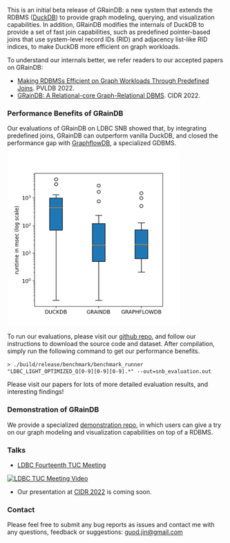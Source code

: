 This is an initial beta release of GRainDB: a new system that extends the RDBMS ([DuckDB](https://github.com/duckdb/duckdb)) to provide graph modeling, querying, and visualization capabilities.
In addition, GRainDB modifies the internals of DuckDB to provide a set of fast join capabilities, such as predefined pointer-based joins that use system-level record IDs (RID) and adjacency list-like RID indices, to make DuckDB more efficient on graph workloads.

To understand our internals better, we refer readers to our accepted papers on GRainDB:
- [Making RDBMSs Efficient on Graph Workloads Through Predefined Joins](https://arxiv.org/pdf/2108.10540.pdf). PVLDB 2022.
- [GRainDB: A Relational-core Graph-Relational DBMS](https://cs.uwaterloo.ca/~ssalihog/papers/graindb-demo.pdf). CIDR 2022.

### Performance Benefits of GRainDB
Our evaluations of GRainDB on LDBC SNB showed that, by integrating predefined joins, GRainDB can outperform vanilla DuckDB, and closed the performance gap with [GraphflowDB](http://graphflow.io), a specialized GDBMS.

<img width="400" height="400" src="figures/snb-m.png" />

To run our evaluations, please visit our [github repo](https://github.com/graindb/graindb), and follow our instructions to download the source code and dataset.
After compilation, simply run the following command to get our performance benefits.
```shell
> ./build/release/benchmark/benchmark_runner "LDBC_LIGHT_OPTIMIZED_Q[0-9][0-9][0-9].*" --out=snb_evaluation.out
```

Please visit our papers for lots of more detailed evaluation results, and interesting findings!

### Demonstration of GRainDB
We provide a specialized [demonstration repo](https://github.com/graindb/graindb-demonstration), in which users can give a try on our graph modeling and visualization capabilities on top of a RDBMS.

### Talks
- [LDBC Fourteenth TUC Meeting](https://ldbcouncil.org/event/fourteenth-tuc-meeting/)

[![LDBC TUC Meeting Video](https://img.youtube.com/vi/FFK3y6vPHJs/1.jpg)](https://youtu.be/FFK3y6vPHJs)

- Our presentation at [CIDR 2022](http://cidrdb.org/cidr2022/program.html) is coming soon.

### Contact
Please feel free to submit any bug reports as issues and contact me with any questions, feedback or suggestions: guod.jin@gmail.com